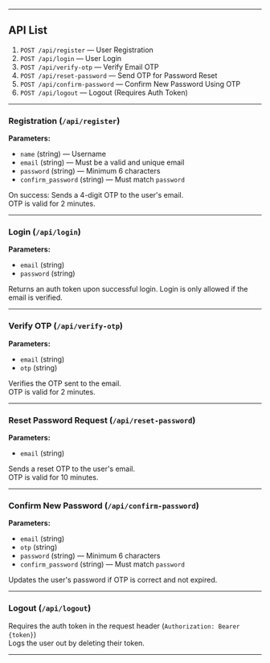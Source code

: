 
---

## API List

1. `POST /api/register` — User Registration
2. `POST /api/login` — User Login
3. `POST /api/verify-otp` — Verify Email OTP
4. `POST /api/reset-password` — Send OTP for Password Reset
5. `POST /api/confirm-password` — Confirm New Password Using OTP
6. `POST /api/logout` — Logout (Requires Auth Token)

---

### Registration (`/api/register`)

**Parameters:**

- `name` (string) — Username
- `email` (string) — Must be a valid and unique email
- `password` (string) — Minimum 6 characters
- `confirm_password` (string) — Must match `password`

On success: Sends a 4-digit OTP to the user's email.  
OTP is valid for 2 minutes.

---

### Login (`/api/login`)

**Parameters:**

- `email` (string)
- `password` (string)

Returns an auth token upon successful login.
Login is only allowed if the email is verified.

---

### Verify OTP (`/api/verify-otp`)

**Parameters:**

- `email` (string)
- `otp` (string)

Verifies the OTP sent to the email.  
OTP is valid for 2 minutes.

---

###  Reset Password Request (`/api/reset-password`)

**Parameters:**

- `email` (string)

Sends a reset OTP to the user's email.   
OTP is valid for 10 minutes.

---

### Confirm New Password (`/api/confirm-password`)

**Parameters:**

- `email` (string)
- `otp` (string)
- `password` (string) — Minimum 6 characters
- `confirm_password` (string) — Must match `password`

Updates the user's password if OTP is correct and not expired.

---

### Logout (`/api/logout`)

Requires the auth token in the request header (`Authorization: Bearer {token}`)  
Logs the user out by deleting their token.

---
